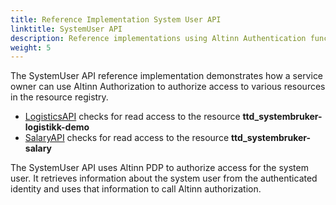 ```yaml
---
title: Reference Implementation System User API
linktitle: SystemUser API
description: Reference implementations using Altinn Authentication functionality
weight: 5
---
```


The SystemUser API reference implementation demonstrates how a service owner can use Altinn Authorization to authorize access to various resources in the resource registry.

- [LogisticsAPI](https://github.com/TheTechArch/altinn-systemuser/blob/main/src/SystemUserApi/SystemUserApi/Controllers/LogisticsController.cs) checks for read access to the resource **ttd_systembruker-logistikk-demo**
- [SalaryAPI](https://github.com/TheTechArch/altinn-systemuser/blob/main/src/SystemUserApi/SystemUserApi/Controllers/SalaryController.cs) checks for read access to the resource **ttd_systembruker-salary**

The SystemUser API uses Altinn PDP to authorize access for the system user. It retrieves information about the system user from the authenticated identity and uses that information to call Altinn authorization.
